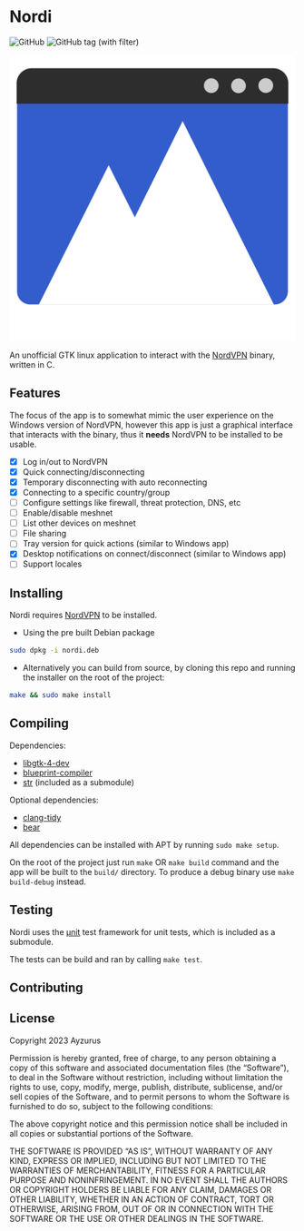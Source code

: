 # Nordi

![GitHub](https://img.shields.io/github/license/Ayzurus/nordi) ![GitHub tag (with filter)](https://img.shields.io/github/v/tag/Ayzurus/nordi)

![icon](res/nordi.svg)

An unofficial GTK linux application to interact with the [NordVPN](https://nordvpn.com/) binary, written in C.

## Features

The focus of the app is to somewhat mimic the user experience on the Windows version of NordVPN, however this app is just a graphical interface that interacts with the binary, thus it **needs** NordVPN to be installed to be usable.

- [x] Log in/out to NordVPN
- [x] Quick connecting/disconnecting
- [x] Temporary disconnecting with auto reconnecting
- [x] Connecting to a specific country/group
- [ ] Configure settings like firewall, threat protection, DNS, etc
- [ ] Enable/disable meshnet
- [ ] List other devices on meshnet
- [ ] File sharing
- [ ] Tray version for quick actions (similar to Windows app)
- [x] Desktop notifications on connect/disconnect (similar to Windows app)
- [ ] Support locales

## Installing

Nordi requires [NordVPN](https://support.nordvpn.com/Connectivity/Linux/1325531132/Installing-and-using-NordVPN-on-Debian-Ubuntu-Raspberry-Pi-Elementary-OS-and-Linux-Mint.htm) to be installed.

- Using the pre built Debian package

```sh
sudo dpkg -i nordi.deb
```

- Alternatively you can build from source, by cloning this repo and running the installer on the root of the project:

```sh
make && sudo make install
```

## Compiling

Dependencies:

- [libgtk-4-dev](https://www.gtk.org/docs/installations/linux/)
- [blueprint-compiler](https://gitlab.gnome.org/jwestman/blueprint-compiler)
- [str](https://github.com/maxim2266/str) (included as a submodule)

Optional dependencies:

- [clang-tidy](https://clang.llvm.org/extra/clang-tidy/)
- [bear](https://github.com/rizsotto/Bear)

All dependencies can be installed with APT by running `sudo make setup`.

On the root of the project just run `make` OR `make build` command and the app will be built to the `build/` directory. To produce a debug binary use `make build-debug` instead.

## Testing

Nordi uses the [µnit](https://nemequ.github.io/munit/#about) test framework for unit tests, which is included as a submodule.

The tests can be build and ran by calling `make test`.

## Contributing


## License

Copyright 2023 Ayzurus

Permission is hereby granted, free of charge, to any person obtaining a copy of this software and associated documentation files (the “Software”), to deal in the Software without restriction, including without limitation the rights to use, copy, modify, merge, publish, distribute, sublicense, and/or sell copies of the Software, and to permit persons to whom the Software is furnished to do so, subject to the following conditions:

The above copyright notice and this permission notice shall be included in all copies or substantial portions of the Software.

THE SOFTWARE IS PROVIDED “AS IS”, WITHOUT WARRANTY OF ANY KIND, EXPRESS OR IMPLIED, INCLUDING BUT NOT LIMITED TO THE WARRANTIES OF MERCHANTABILITY, FITNESS FOR A PARTICULAR PURPOSE AND NONINFRINGEMENT. IN NO EVENT SHALL THE AUTHORS OR COPYRIGHT HOLDERS BE LIABLE FOR ANY CLAIM, DAMAGES OR OTHER LIABILITY, WHETHER IN AN ACTION OF CONTRACT, TORT OR OTHERWISE, ARISING FROM, OUT OF OR IN CONNECTION WITH THE SOFTWARE OR THE USE OR OTHER DEALINGS IN THE SOFTWARE.

